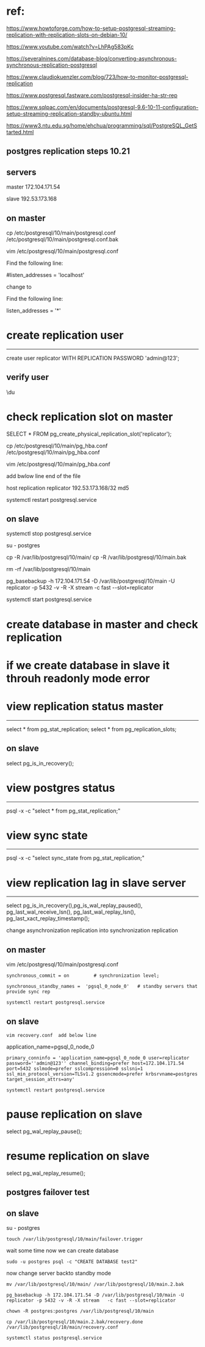 # ref:

https://www.howtoforge.com/how-to-setup-postgresql-streaming-replication-with-replication-slots-on-debian-10/

https://www.youtube.com/watch?v=LhPAg583pKc

https://severalnines.com/database-blog/converting-asynchronous-synchronous-replication-postgresql

https://www.claudiokuenzler.com/blog/723/how-to-monitor-postgresql-replication

https://www.postgresql.fastware.com/postgresql-insider-ha-str-rep

https://www.sqlpac.com/en/documents/postgresql-9.6-10-11-configuration-setup-streaming-replication-standby-ubuntu.html

https://www3.ntu.edu.sg/home/ehchua/programming/sql/PostgreSQL_GetStarted.html

postgres replication steps 10.21
--------------------------------

servers
-------
  master  	172.104.171.54
  
  slave        192.53.173.168
  
  
  on master
  ---------
  
  
cp /etc/postgresql/10/main/postgresql.conf /etc/postgresql/10/main/postgresql.conf.bak

vim  /etc/postgresql/10/main/postgresql.conf


Find the following line:

#listen_addresses = 'localhost'


change to 

Find the following line:

listen_addresses = '*'



# create replication user
------------------------

create user replicator  WITH  REPLICATION  PASSWORD 'admin@123';


verify user 
----------

\du

# check replication slot on master


SELECT * FROM pg_create_physical_replication_slot('replicator');

cp /etc/postgresql/10/main/pg_hba.conf /etc/postgresql/10/main/pg_hba.conf


vim  /etc/postgresql/10/main/pg_hba.conf

add bwlow line end of the file


host    replication     replicator      192.53.173.168/32       md5 


systemctl restart postgresql.service


on slave
---------

systemctl stop postgresql.service



su - postgres


cp -R /var/lib/postgresql/10/main/  cp -R /var/lib/postgresql/10/main.bak


rm -rf  /var/lib/postgresql/10/main


pg_basebackup -h 172.104.171.54 -D /var/lib/postgresql/10/main -U replicator -p 5432 -v -R -X stream   -c fast --slot=replicator



systemctl start postgresql.service


# create database in master and check replication

# if we create database in slave it throuh readonly mode error



# view replication status master
--------------------------------

select * from pg_stat_replication;
select * from pg_replication_slots;

on slave
-------

select pg_is_in_recovery();


# view postgres status
-----------------------
 psql -x -c "select * from pg_stat_replication;"
 
 # view sync state 
 ----------------
 
 psql -x -c "select sync_state from pg_stat_replication;"
 
 
 # view replication lag in slave server
 --------------------------------------
 
 select pg_is_in_recovery(),pg_is_wal_replay_paused(), pg_last_wal_receive_lsn(), pg_last_wal_replay_lsn(), pg_last_xact_replay_timestamp();




change asynchronization  replication into synchronization replication


on master
---------

vim /etc/postgresql/10/main/postgresql.conf

```
synchronous_commit = on         # synchronization level;
```

```
synchronous_standby_names =  'pgsql_0_node_0'   # standby servers that provide sync rep
```


```
systemctl restart postgresql.service
```


on slave
--------
```
vim recovery.conf  add below line 
````
application_name=pgsql_0_node_0


```
primary_conninfo = 'application_name=pgsql_0_node_0 user=replicator password=''admin@123'' channel_binding=prefer host=172.104.171.54 port=5432 sslmode=prefer sslcompression=0 sslsni=1 ssl_min_protocol_version=TLSv1.2 gssencmode=prefer krbsrvname=postgres target_session_attrs=any'
```
```
systemctl restart postgresql.service
```


# pause replication on slave

select pg_wal_replay_pause();

# resume replication on slave

select pg_wal_replay_resume();


postgres failover test
----------------------

on slave
-------

su - postgres


```
touch /var/lib/postgresql/10/main/failover.trigger
```

wait some time now we can create database

```
sudo -u postgres psql -c "CREATE DATABASE test2"
```

now change server backto standby mode

```
mv /var/lib/postgresql/10/main/ /var/lib/postgresql/10/main.2.bak
```

```
pg_basebackup -h 172.104.171.54 -D /var/lib/postgresql/10/main -U replicator -p 5432 -v -R -X stream   -c fast --slot=replicator
```

```
chown -R postgres:postgres /var/lib/postgresql/10/main
```

```
cp /var/lib/postgresql/10/main.2.bak/recovery.done /var/lib/postgresql/10/main/recovery.conf
```

```
systemctl status postgresql.service
````



